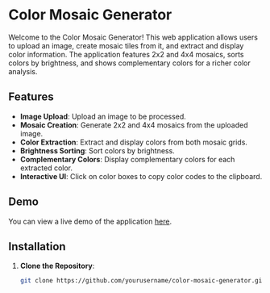 # Color Mosaic Generator

Welcome to the Color Mosaic Generator! This web application allows users to upload an image, create mosaic tiles from it, and extract and display color information. The application features 2x2 and 4x4 mosaics, sorts colors by brightness, and shows complementary colors for a richer color analysis.

## Features

- **Image Upload**: Upload an image to be processed.
- **Mosaic Creation**: Generate 2x2 and 4x4 mosaics from the uploaded image.
- **Color Extraction**: Extract and display colors from both mosaic grids.
- **Brightness Sorting**: Sort colors by brightness.
- **Complementary Colors**: Display complementary colors for each extracted color.
- **Interactive UI**: Click on color boxes to copy color codes to the clipboard.

## Demo

You can view a live demo of the application [here](URL_TO_DEMO).

## Installation

1. **Clone the Repository**:

   ```bash
   git clone https://github.com/yourusername/color-mosaic-generator.git
